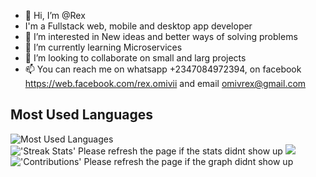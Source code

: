 - 👋 Hi, I’m @Rex
- I'm a Fullstack web, mobile and desktop app developer 
- 👀 I’m interested in New ideas and better ways of solving problems
- 🌱 I’m currently learning Microservices
- 💞️ I’m looking to collaborate on small and larg projects
- 📫 You can reach me on whatsapp +2347084972394, on facebook https://web.facebook.com/rex.omivii and email omivrex@gmail.com


<h2>Most Used Languages</h2>
<img alt="Most Used Languages" src="https://github-readme-stats.vercel.app/api/top-langs/?username=omivrex&amp;langs_count=5&amp;theme=tokyonight" style="max-width: 100%;">

 <img alt="'Streak Stats' Please refresh the page if the stats didnt show up" src="https://github-readme-streak-stats.herokuapp.com/?user=omivrex&theme=dark">

 <img src="https://github-readme-stats.vercel.app/api/?username=omivrex&count_private=true&theme=tokyonight&showicons=true">
 
 <img alt="'Contributions' Please refresh the page if the graph didnt show up" src="https://activity-graph.herokuapp.com/graph?username=omivrex&theme=dracula">

<!---
omivrex/omivrex is a ✨ special ✨ repository because its `README.md` (this file) appears on your GitHub profile.
You can click the Preview link to take a look at your changes.
--->
